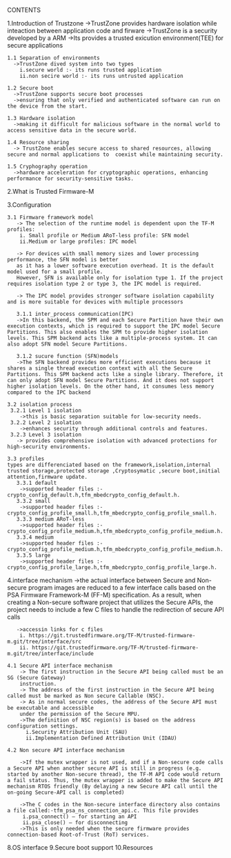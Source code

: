 CONTENTS 


   1.Introduction of Trustzone
      ->TrustZone provides hardware isolation while inteaction between application code and firware 
      ->TrustZone is a security developed by a ARM
	  ->Its provides a trusted exicution environment(TEE) for secure applications

    1.1 Separation of environments 
      ->TrustZone dived system into two types 
        i.secure world :- its runs trusted application
        ii.non secire world :- its runs untrusted application

    1.2 Secure boot 
      ->TrustZone supports secure boot processes 
      ->ensuring that only verified and authenticated software can run on the device from the start.

    1.3 Hardware isolation
      ->making it difficult for malicious software in the normal world to access sensitive data in the secure world.

    1.4 Resource sharing 
      -> TrustZone enables secure access to shared resources, allowing secure and normal applications to  coexist while maintaining security.

    1.5 Cryphography operation 
      ->hardware acceleration for cryptographic operations, enhancing performance for security-sensitive tasks.


   2.What is Trusted Firmware-M

   3.Configuration

    3.1 Firmware framework model
       -> The selection of the runtime model is dependent upon the TF-M profiles:
        i. Small profile or Medium ARoT-less profile: SFN model
        ii.Medium or large profiles: IPC model

       -> For devices with small memory sizes and lower processing performance, the SFN model is better 
       as it has a lower software execution overhead. It is the default model used for a small profile. 
       However, SFN is available only for isolation type 1. If the project requires isolation type 2 or type 3, the IPC model is required.

       -> The IPC model provides stronger software isolation capability and is more suitable for devices with multiple processors

       3.1.1 inter_process communication(IPC)
       ->In this backend, the SPM and each Secure Partition have their own execution contexts, which is required to support the IPC model Secure Partitions. This also enables the SPM to provide higher isolation levels. This SPM backend acts like a multiple-process system. It can also adopt SFN model Secure Partitions.

       3.1.2 sucure function (SFN)models
       ->The SFN backend provides more efficient executions because it shares a single thread execution context with all the Secure Partitions. This SPM backend acts like a single library. Therefore, it can only adopt SFN model Secure Partitions. And it does not support higher isolation levels. On the other hand, it consumes less memory compared to the IPC backend

    3.2 isolation process
     3.2.1 Level 1 isolation
        ->this is basic separation suitable for low-security needs. 
     3.2.2 Level 2 isolation
        ->enhances security through additional controls and features.
     3.2.3 Level 3 isolation
       -> provides comprehensive isolation with advanced protections for high-security environments.

    3.3 profiles
    types are differenciated based on the framework,isolation,internal trusted storage,protected storage ,Cryptosymatic ,secure boot,initial attention,firmware update.
       3.3.1 default
        ->supported header files :-crypto_config_default.h,tfm_mbedcrypto_config_default.h.
       3.3.2 small
        ->supported header files :- crypto_config_profile_small.h,tfm_mbedcrypto_config_profile_small.h.
       3.3.3 medium ARoT-less
        ->supported header files :-crypto_config_profile_medium.h,tfm_mbedcrypto_config_profile_medium.h.
       3.3.4 medium
        ->supported header files :-crypto_config_profile_medium.h,tfm_mbedcrypto_config_profile_medium.h.
       3.3.5 large
        ->supported header files :-crypto_config_profile_large.h,tfm_mbedcrypto_config_profile_large.h.
  
   4.interface mechanism
        ->the actual interface between Secure and Non-secure program images are reduced to a few   interface calls based on the PSA Firmware Framework-M (FF-M) specification. As a result, when creating a Non-secure software project that utilizes the Secure APIs, the project needs to include a few C files to handle the redirection of secure API calls

       ->accessin links for c files 
        i. https://git.trustedfirmware.org/TF-M/trusted-firmware-m.git/tree/interface/src
        ii. https://git.trustedfirmware.org/TF-M/trusted-firmware-m.git/tree/interface/include  

    4.1 Secure API interface mechanism
        -> The first instruction in the Secure API being called must be an SG (Secure Gateway) 
        instruction.
        -> The address of the first instruction in the Secure API being called must be marked as Non secure Callable (NSC).
        -> As in normal secure codes, the address of the Secure API must be executable and accessible 
        under the permission of the Secure MPU.
        ->The definition of NSC region(s) is based on the address configuration settings.
          i.Security Attribution Unit (SAU)
          ii.Implementation Defined Attribution Unit (IDAU) 

    4.2 Non secure API interface mechanism

        ->If the mutex wrapper is not used, and if a Non-secure code calls a Secure API when another secure API is still in progress (e.g. started by another Non-secure thread), the TF-M API code would return a fail status. Thus, the mutex wrapper is added to make the Secure API mechanism RTOS friendly (By delaying a new Secure API call until the on-going Secure-API call is completed)
        
        ->The C codes in the Non-secure interface directory also contains a file called:-tfm_psa_ns_connection_api.c. This file provides
         i.psa_connect() – for starting an API 
         ii.psa_close() – for disconnecting
        ->This is only needed when the secure firmware provides connection-based Root-of-Trust (RoT) services. 
   8.OS interface
   9.Secure boot support
   10.Resources